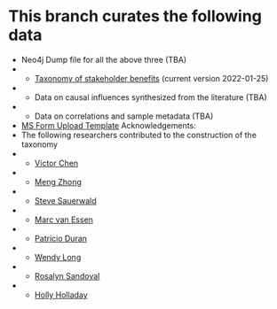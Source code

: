 # This branch curates the following data
- Neo4j Dump file for all the above three (TBA)
- - [Taxonomy of stakeholder benefits](https://github.com/GoPeaks-AI/multi-stakeholder-benefits/blob/data/MSB%20Taxonomy%20(version%202020%2001%2025).xlsx) (current version 2022-01-25)
- - Data on causal influences synthesized from the literature (TBA)
- - Data on correlations and sample metadata (TBA)
- [MS Form Upload Template](https://github.com/GoPeaks-AI/multi-stakeholder-benefits/blob/data/MS_form_dataupload.xlsx)
Acknowledgements:
- The following researchers contributed to the construction of the taxonomy
- - [Victor Chen](https://gopeaks.org/)
- - [Meng Zhong](https://scholar.google.com/citations?user=xHHDDPUAAAAJ&hl=en)
- - [Steve Sauerwald](https://scholar.google.com/citations?user=kWDrFcsAAAAJ&hl=en)
- - [Marc van Essen](https://scholar.google.com/citations?user=AWezk6oAAAAJ&hl=en)
- - [Patricio Duran](https://scholar.google.com/citations?user=PGWxJFkAAAAJ&hl=en)
- - [Wendy Long](https://www.linkedin.com/in/wendychengyilong/)
- - [Rosalyn Sandoval](https://scholar.google.com/citations?user=rlJATFEAAAAJ&hl=en)
- - [Holly Holladay](https://orgscience.charlotte.edu/directory/holly-holladay)
